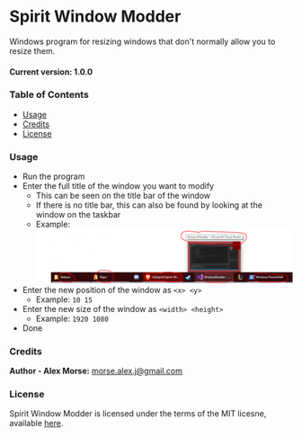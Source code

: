 # Spirit Window Modder
Windows program for resizing windows that don't normally allow you to resize them.

#### Current version: 1.0.0

### Table of Contents
* [Usage](#usage)
* [Credits](#credits)
* [License](#license)

### Usage
* Run the program
* Enter the full title of the window you want to modify
  * This can be seen on the title bar of the window
  * If there is no title bar, this can also be found by looking at the window on the taskbar
  * Example: ![Window Title Example png](https://github.com/XelaSpirit/Spirit-Window-Modder/blob/master/Window%20Title%20Example.PNG)
* Enter the new position of the window as `<x> <y>`
  * Example: `10 15`
* Enter the new size of the window as `<width> <height>`
  * Example: `1920 1080`
* Done

### Credits
**Author - Alex Morse:** morse.alex.j@gmail.com

### License
Spirit Window Modder is licensed under the terms of the MIT licesne, available [here](LICENSE.md).
